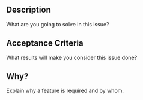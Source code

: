 ## Description
What are you going to solve in this issue?

## Acceptance Criteria
What results will make you consider this issue done?

## Why?
Explain why a feature is required and by whom.
